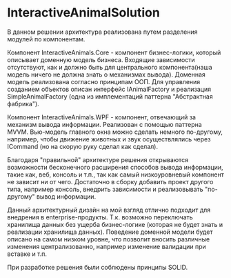 # InteractiveAnimalSolution

В данном решении архитектура реализована путем разделения модулей по компонентам.

Компонент InteractiveAnimals.Core - компонент бизнес-логики, который описывает доменную модель бизнеса. Входящие зависимости отсутствуют, как и должно быть для центрального компонента(наша модель ничего не должна знать о механизмах вывода).
Доменная модель реализована согласно принципам ООП. Для управления созданием объектов описан интерфейс IAnimalFactory и реализация SimpleAnimalFactory (одна из имплементаций паттерна "Абстрактная фабрика").

Компонент InteractiveAnimals.WPF - компонент, отвечающий за механизм вывода информации. Реализован с помощью паттерна MVVM. Вью-модель главного окна можно сделать немного по-другому, например, чтобы движение животных и звук осуществлялись через ICommand (но на скорую руку сделал как сделал).

Благодаря "правильной" архитектуре решения открываются возможности бесконечного расширения способов вывода информации, такие как, веб, консоль и т.п., так как самый низкоуровневый компонент не зависит ни от чего. Достаточно в сборку добавить проект другого типа, например консоль, внедрить зависимости и реализовывать "по-другому" вывод информации.

Данный архитектурный дизайн на мой взгляд отлично подходит для внедрения в enterprise-продукты. Т.к. возможно переключать хранилища данных без ущерба бизнес-логике (которая не будет знать и реализации хранилища данных). Поведение доменной модели будет описано на самом низком уровне, что позволит вносить различные изменения централизованно, например изменение валидации при вставке и т.п.

При разработке решения были соблюдены принципы SOLID.
